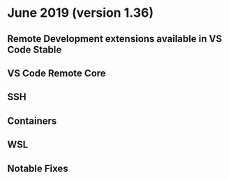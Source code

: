 # June 2019 (version 1.36)

## Remote Development extensions available in VS Code Stable


## VS Code Remote Core

## SSH

## Containers

## WSL


## Notable Fixes
